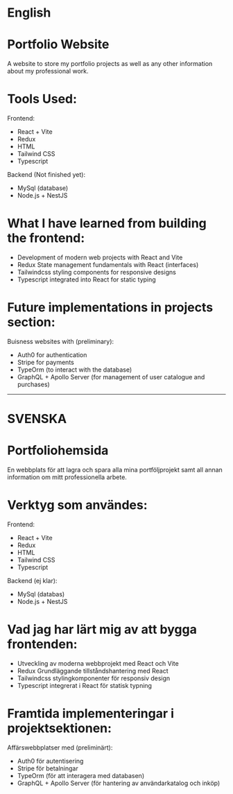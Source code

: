 
# English 

# Portfolio Website

A website to store my portfolio projects as well as any other information about my professional work.

# Tools Used:                                    
Frontend:                                           
- React + Vite                                      
- Redux                                             
- HTML                                              
- Tailwind CSS                                  
- Typescript                                        

Backend (Not finished yet):
- MySql (database)
- Node.js + NestJS 


# What I have learned from building the frontend:

-  Development of modern web projects with React and Vite
-  Redux State management fundamentals with React (interfaces) 
-  Tailwindcss styling components for responsive designs
-  Typescript integrated into React for static typing


# Future implementations in projects section:

Buisness websites with (preliminary): 
- Auth0 for authentication
- Stripe for payments
- TypeOrm (to interact with the database)
- GraphQL + Apollo Server (for management of user catalogue and purchases)

____________________________________________________________________________________________________________________

# SVENSKA    

# Portfoliohemsida

En webbplats för att lagra och spara alla mina portföljprojekt samt all annan information om mitt professionella arbete.

# Verktyg som användes:
Frontend:                                    
- React + Vite                                     
- Redux                                           
- HTML                                            
- Tailwind CSS                                   
- Typescript                                        

Backend (ej klar):
- MySql (databas)
- Node.js + NestJS


# Vad jag har lärt mig av att bygga frontenden:
- Utveckling av moderna webbprojekt med React och Vite
- Redux Grundläggande tillståndshantering med React 
- Tailwindcss stylingkomponenter för responsiv design
- Typescript integrerat i React för statisk typning


# Framtida implementeringar i projektsektionen:
                           
Affärswebbplatser med (preliminärt):
- Auth0 för autentisering
- Stripe för betalningar
- TypeOrm (för att interagera med databasen)
- GraphQL + Apollo Server (för hantering av användarkatalog och inköp)
